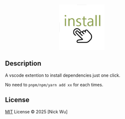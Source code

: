 <p align='center'>
    <img height="150" src="./icon.png">
</p>

## Description

A vscode extention to install dependencies just one click.

No need to `pnpm/npm/yarn add xx` for each times.

## License

[MIT](./LICENSE.md) License © 2025 [Nick Wu]
